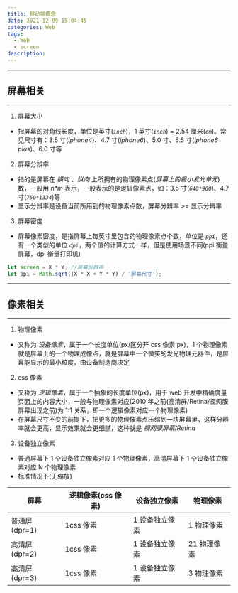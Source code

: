 ```yaml
---
title: 移动端概念
date: 2021-12-09 15:04:45
categories: Web
tags:
  - Web
  - screen
description:
---
```


<!-- <div style="text-align: center;font-weight: 900;"> 基本数据类型 </div> -->

<!-- more -->

---

## 屏幕相关

---

1. 屏幕大小

- 指屏幕的对角线长度，单位是英寸(_`inch`_)，1 英寸(_`inch`_) = 2.54 厘米(_`cm`_)。常见尺寸有：3.5 寸(_iphone4_)、4.7 寸(_iphone6_)、5.0 寸、5.5 寸(_iphone6 plus_)、6.0 寸等

2. 屏幕分辨率

- 指的是屏幕在 _横向_ 、_纵向_ 上所拥有的物理像素点(_屏幕上的最小发光单元_)数，一般用 _n\*m_ 表示，一般表示的是逻辑像素点，如：3.5 寸(*`640*960`*)、4.7寸(*`750*1334`*)等
- 显示分辨率是设备当前所用到的物理像素点数，屏幕分辨率 >= 显示分辨率

3. 屏幕密度

- 屏幕像素密度，是指屏幕上每英寸里包含的物理像素点个数，单位是 _`ppi`_，还有一个类似的单位 _`dpi`_，两个值的计算方式一样，但是使用场景不同(ppi 衡量屏幕，dpi 衡量打印机)

```js
let screen = X * Y; //屏幕分辨率
let ppi = Math.sqrt((X * X + Y * Y) / '屏幕尺寸');
```

---

## 像素相关

---

1. 物理像素

- 又称为 _设备像素_，属于一个长度单位(px/区分开 css 像素 px)，1 个物理像素就是屏幕上的一个物理成像点，就是屏幕中一个微笑的发光物理元器件，是屏幕能显示的最小粒度，由设备制造商决定

2. css 像素

- 又称为 _逻辑像素_，属于一个抽象的长度单位(px)，用于 web 开发中精确度量页面上的内容大小，一般与物理像素对应(2010 年之前(高清屏/Retina/视网膜屏幕出现之前)为 1:1 关系，即一个逻辑像素对应一个物理像素)
- 在屏幕尺寸不变的前提下，把更多的物理像素点压缩到一块屏幕里，这样分辨率就会更高，显示效果就会更细腻，这种就是 _视网膜屏幕/Retina_

3. 设备独立像素

- 普通屏幕下 1 个设备独立像素对应 1 个物理像素，高清屏幕下 1 个设备独立像素对应 N 个物理像素
- 标准情况下(无缩放)

| 屏幕          | 逻辑像素(css 像素) | 设备独立像素   | 物理像素    |
| ------------- | ------------------ | -------------- | ----------- |
| 普通屏(dpr=1) | 1css 像素          | 1 设备独立像素 | 1 物理像素  |
| 高清屏(dpr=2) | 1css 像素          | 1 设备独立像素 | 21 物理像素 |
| 高清屏(dpr=3) | 1css 像素          | 1 设备独立像素 | 3 物理像素  |
